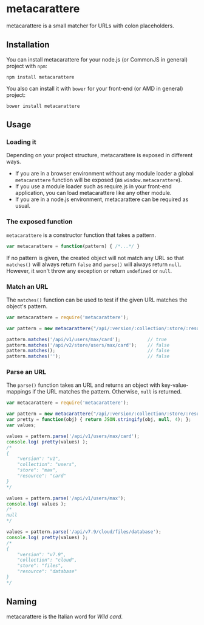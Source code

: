 # metacarattere
metacarattere is a small matcher for URLs with colon placeholders.

## Installation

You can install metacarattere for your node.js (or CommonJS in general) project
with `npm`:

```shell
npm install metacarattere
```

You also can install it with `bower` for your front-end (or AMD in general) project:

```shell
bower install metacarattere
```

## Usage


### Loading it
Depending on your project structure, metacarattere is exposed in different ways.

* If you are in a browser environment without any module loader a global `metacarattere`
function will be exposed (as `window.metacarattere`).
* If you use a module loader such as require.js in your front-end application, you
can load metacarattere like any other module.
* If you are in a node.js environment, metacarattere can be required as usual.

### The exposed function
`metacarattere` is a constructor function that takes a pattern.

```javascript
var metacarattere = function(pattern) { /*...*/ }
```

If no pattern is given, the created object will not match
any URL so that `matches()` will always return `false` and `parse()` will
always return `null`.
However, it won't throw any exception or return `undefined` or `null`.

### Match an URL

The `matches()` function can be used to test if the given URL matches
the object's pattern.

```javascript
var metacarattere = require('metacarattere');

var pattern = new metacarattere("/api/:version/:collection/:store/:resource");

pattern.matches('/api/v1/users/max/card');          // true
pattern.matches('/api/v2/store/users/max/card');    // false
pattern.matches();                                  // false
pattern.matches('');                                // false
```

### Parse an URL

The `parse()` function takes an URL and returns an object with key-value-mappings
if the URL matches the pattern. Otherwise, `null` is returned.

```javascript
var metacarattere = require('metacarattere');

var pattern = new metacarattere("/api/:version/:collection/:store/:resource");
var pretty = function(obj) { return JSON.stringify(obj, null, 4); };
var values;

values = pattern.parse('/api/v1/users/max/card');
console.log( pretty(values) );
/*
{
    "version": "v1",
    "collection": "users",
    "store": "max",
    "resource": "card"
}
*/

values = pattern.parse('/api/v1/users/max');
console.log( values );
/*
null
*/

values = pattern.parse('/api/v7.9/cloud/files/database');
console.log( pretty(values) );
/*
{
    "version": "v7.9",
    "collection": "cloud",
    "store": "files",
    "resource": "database"
}
*/
```

## Naming

metacarattere is the Italian word for *Wild card*.
